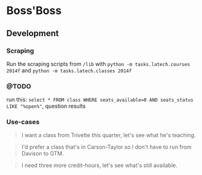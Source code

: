 # Boss'Boss



## Development

### Scraping
Run the scraping scripts from `/lib` with `python -m tasks.latech.courses 2014f` and `python -m tasks.latech.classes 2014f`


### @TODO

run this: `select * FROM class WHERE seats_available=0 AND seats_status LIKE "%open%"`, question results


### Use-cases

> I want a class from Trivette this quarter, let's see what he's teaching.

> I'd prefer a class that's in Carson-Taylor so I don't have to run from Davison to GTM.

> I need three more credit-hours, let's see what's still available.